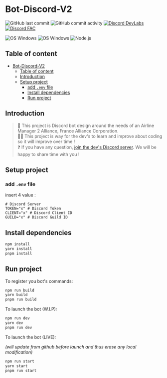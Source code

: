 # Bot-Discord-V2

![GitHub last commit](https://img.shields.io/github/last-commit/France-Alliance/Bot-Discord-V2?style=for-the-badge)       ![GitHub commit activity](https://img.shields.io/github/commit-activity/m/France-Alliance/Bot-Discord?style=for-the-badge)       [![Discord DevLabs](https://img.shields.io/badge/Discord-Dev%20Labs-7289da?style=for-the-badge&logo=discord&logoColor=white)](https://discord.gg/w5ZZVhBRK2)       [![Discord FAC](https://img.shields.io/badge/Discord-France&nbsp;Alliance&nbsp;©-7289da?style=for-the-badge&logo=discord&logoColor=white)](https://discord.gg/ZGWHpfm)       


![OS Windows](https://img.shields.io/badge/OS-Windows-blue!?style=for-the-badge&logo=windows&logoColor=white)	![OS Windows](https://img.shields.io/badge/OS-Raspbian-blue!?style=for-the-badge&logo=raspberry-pi&logoColor=white)	![Node.js](https://img.shields.io/badge/Node.js-43853D?style=for-the-badge&logo=Node.js&logoColor=white) 

## Table of content
- [Bot-Discord-V2](#Bot-Discord-V2)
	- [Table of content](#table-of-content)
	- [Introduction](#introduction)
	- [Setup project](#setup-project)
        - [add `.env` file](#add-env-file)
        - [Install dependencies](#install-dependencies)
        - [Run project](#run-project)


## Introduction

> 🛫 This project is Discord bot design around the needs of an Airline Manager 2 Alliance, France Alliance Corporation.<br>
> 👨‍💻 This project is way for the dev's to learn and improve about coding so it will improve over time !<br>
> ❓ If you have any question, [join the dev's Discord server](https://www.discord.gg/w5ZZVhBRK2). We will be happy to share time with you !<br>

## Setup project

### add `.env` file

insert 4 value :

```env
# Discord Server
TOKEN="x" # Discord Token
CLIENT="x" # Discord Client ID
GUILD="x" # Discord Guild ID
```

## Install dependencies

```bash
npm install
yarn install
pnpm install
```

## Run project


To register you bot's commands:
```bash
npm run build
yarn build
pnpm run build
```

To launch the bot (W.I.P):
```bash
npm run dev
yarn dev
pnpm run dev
```

To launch the bot (LIVE):

*(will update from github before launch and thus erase any local modification)*
```bash
npm run start
yarn start
pnpm run start
```

